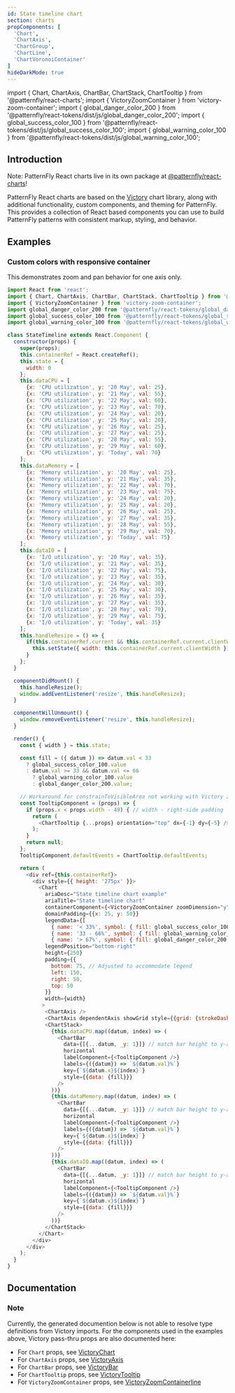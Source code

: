 ```yaml
---
id: State timeline chart
section: charts
propComponents: [
  'Chart',
  'ChartAxis',
  'ChartGroup',
  'ChartLine',
  'ChartVoronoiContainer'
]
hideDarkMode: true
---
```


import { Chart, ChartAxis, ChartBar, ChartStack, ChartTooltip } from '@patternfly/react-charts';
import { VictoryZoomContainer } from 'victory-zoom-container';
import { global_danger_color_200 } from '@patternfly/react-tokens/dist/js/global_danger_color_200';
import { global_success_color_100 } from '@patternfly/react-tokens/dist/js/global_success_color_100';
import { global_warning_color_100 } from '@patternfly/react-tokens/dist/js/global_warning_color_100';

## Introduction
Note: PatternFly React charts live in its own package at [@patternfly/react-charts](https://www.npmjs.com/package/@patternfly/react-charts)!

PatternFly React charts are based on the [Victory](https://formidable.com/open-source/victory/docs/victory-chart/) chart library, along with additional functionality, custom components, and theming for PatternFly. This provides a collection of React based components you can use to build PatternFly patterns with consistent markup, styling, and behavior.

## Examples
### Custom colors with responsive container

This demonstrates zoom and pan behavior for one axis only.

```js
import React from 'react';
import { Chart, ChartAxis, ChartBar, ChartStack, ChartTooltip } from '@patternfly/react-charts';
import { VictoryZoomContainer } from 'victory-zoom-container';
import global_danger_color_200 from '@patternfly/react-tokens/global_danger_color_200/dist/esm/global_danger_color_200';
import global_success_color_100 from '@patternfly/react-tokens/global_success_color_100/dist/esm/global_success_color_100';
import global_warning_color_100 from '@patternfly/react-tokens/global_warning_color_100/dist/esm/global_warning_color_100';

class StateTimeline extends React.Component {
  constructor(props) {
    super(props);
    this.containerRef = React.createRef();
    this.state = {
      width: 0
    };
    this.dataCPU = [
      {x: 'CPU utilization', y: '20 May', val: 25},
      {x: 'CPU utilization', y: '21 May', val: 55},
      {x: 'CPU utilization', y: '22 May', val: 60},
      {x: 'CPU utilization', y: '23 May', val: 70},
      {x: 'CPU utilization', y: '24 May', val: 20},
      {x: 'CPU utilization', y: '25 May', val: 20},
      {x: 'CPU utilization', y: '26 May', val: 25},
      {x: 'CPU utilization', y: '27 May', val: 25},
      {x: 'CPU utilization', y: '28 May', val: 55},
      {x: 'CPU utilization', y: '29 May', val: 60},
      {x: 'CPU utilization', y: 'Today', val: 70}
    ];
    this.dataMemory = [
      {x: 'Memory utilization', y: '20 May', val: 25},
      {x: 'Memory utilization', y: '21 May', val: 35},
      {x: 'Memory utilization', y: '22 May', val: 70},
      {x: 'Memory utilization', y: '23 May', val: 75},
      {x: 'Memory utilization', y: '24 May', val: 20},
      {x: 'Memory utilization', y: '25 May', val: 20},
      {x: 'Memory utilization', y: '26 May', val: 25},
      {x: 'Memory utilization', y: '27 May', val: 35},
      {x: 'Memory utilization', y: '28 May', val: 55},
      {x: 'Memory utilization', y: '29 May', val: 70},
      {x: 'Memory utilization', y: 'Today', val: 75}
    ];
    this.dataIO = [
      {x: 'I/O utilization', y: '20 May', val: 35},
      {x: 'I/O utilization', y: '21 May', val: 35},
      {x: 'I/O utilization', y: '22 May', val: 75},
      {x: 'I/O utilization', y: '23 May', val: 35},
      {x: 'I/O utilization', y: '24 May', val: 30},
      {x: 'I/O utilization', y: '25 May', val: 30},
      {x: 'I/O utilization', y: '26 May', val: 35},
      {x: 'I/O utilization', y: '27 May', val: 35},
      {x: 'I/O utilization', y: '28 May', val: 70},
      {x: 'I/O utilization', y: '29 May', val: 75},
      {x: 'I/O utilization', y: 'Today', val: 35}
    ];
    this.handleResize = () => {
      if(this.containerRef.current && this.containerRef.current.clientWidth){
        this.setState({ width: this.containerRef.current.clientWidth });
      }
    };
  }

  componentDidMount() {
    this.handleResize();
    window.addEventListener('resize', this.handleResize);
  }

  componentWillUnmount() {
    window.removeEventListener('resize', this.handleResize);
  }

  render() {
    const { width } = this.state;

    const fill = ({ datum }) => datum.val < 33 
      ? global_success_color_100.value
      : datum.val >= 33 && datum.val <= 66 
        ? global_warning_color_100.value 
        : global_danger_color_200.value;

    // Workaround for constrainToVisibleArea not working with Victory zoom containers
    const TooltipComponent = (props) => {
      if (props.x < props.width - 49) { // width - right-side padding
        return (
          <ChartTooltip {...props} orientation="top" dx={-1} dy={-5} />
        );
      }
      return null;
    };
    TooltipComponent.defaultEvents = ChartTooltip.defaultEvents;

    return (
      <div ref={this.containerRef}>
        <div style={{ height: '275px' }}>
          <Chart
            ariaDesc="State timeline chart example"
            ariaTitle="State timeline chart"
            containerComponent={<VictoryZoomContainer zoomDimension="y" zoomDomain={{y: [this.dataIO.length - 5, this.dataIO.length]}} />}
            domainPadding={{x: 25, y: 50}}
            legendData={[
              { name: '< 33%', symbol: { fill: global_success_color_100.value, type: 'circle' }},
              { name: '33 - 66%', symbol: { fill: global_warning_color_100.value, type: 'circle' }},
              { name: '> 67%', symbol: { fill: global_danger_color_200.value, type: 'circle' }}]}
            legendPosition="bottom-right"
            height={250}
            padding={{
              bottom: 75, // Adjusted to accommodate legend
              left: 150,
              right: 50,
              top: 50
            }}
            width={width}
           >
            <ChartAxis />
            <ChartAxis dependentAxis showGrid style={{grid: {strokeDasharray: '10, 5'}}} />
            <ChartStack>
              {this.dataCPU.map((datum, index) => (
                <ChartBar
                  data={[{...datum, _y: 1}]} // match bar height to y-axis spacing
                  horizontal
                  labelComponent={<TooltipComponent />}
                  labels={({datum}) => `${datum.val}%`}
                  key={`${datum.x}${index}`}
                  style={{data: {fill}}}
                />
              ))}
              {this.dataMemory.map((datum, index) => (
                <ChartBar
                  data={[{...datum, _y: 1}]} // match bar height to y-axis spacing
                  horizontal
                  labelComponent={<TooltipComponent />}
                  labels={({datum}) => `${datum.val}%`}
                  key={`${datum.x}${index}`}
                  style={{data: {fill}}}
                />
              ))}
              {this.dataIO.map((datum, index) => (
                <ChartBar
                  data={[{...datum, _y: 1}]} // match bar height to y-axis spacing
                  horizontal
                  labelComponent={<TooltipComponent />}
                  labels={({datum}) => `${datum.val}%`}
                  key={`${datum.x}${index}`}
                  style={{data: {fill}}}
                />
              ))}
            </ChartStack>
          </Chart>
        </div>
      </div>
    );
  }
}
```

## Documentation
### Note
Currently, the generated documention below is not able to resolve type definitions from Victory imports. For the 
components used in the examples above, Victory pass-thru props are also documented here:

 - For `Chart` props, see [VictoryChart](https://formidable.com/open-source/victory/docs/victory-chart)
 - For `ChartAxis` props, see [VictoryAxis](https://formidable.com/open-source/victory/docs/victory-axis)
 - For `ChartBar` props, see [VictoryBar](https://formidable.com/open-source/victory/docs/victory-bar)
 - For `ChartTooltip` props, see [VictoryTooltip](https://formidable.com/open-source/victory/docs/victory-tooltip)
 - For `VictoryZoomContainer` props, see [VictoryZoomContainerline](https://formidable.com/open-source/victory/docs/victory-zoom-container)
